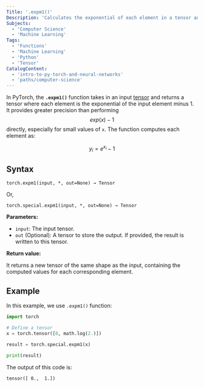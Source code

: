 ```yaml
---
Title: '.expm1()'
Description: 'Calculates the exponential of each element in a tensor and then subtracts 1.'
Subjects:
  - 'Computer Science'
  - 'Machine Learning'
Tags:
  - 'Functions'
  - 'Machine Learning'
  - 'Python'
  - 'Tensor'
CatalogContent:
  - 'intro-to-py-torch-and-neural-networks'
  - 'paths/computer-science'
---
```


In PyTorch, the **`.expm1()`** function takes in an input [tensor](https://www.codecademy.com/resources/docs/pytorch/tensors) and returns a tensor where each element is the exponential of the input element minus 1. It provides greater precision than performing $$exp(x) - 1$$ directly, especially for small values of `x`. The function computes each element as:

$$y_i= e^{x_i}-1$$

## Syntax

```pseudo
torch.expm1(input, *, out=None) → Tensor
```

Or,

```pseudo
torch.special.expm1(input, *, out=None) → Tensor
```

**Parameters:**

- `input`: The input tensor.
- `out` (Optional): A tensor to store the output. If provided, the result is written to this tensor.

**Return value:**

It returns a new tensor of the same shape as the input, containing the computed values for each corresponding element.

## Example

In this example, we use `.expm1()` function:

```py
import torch

# Define a tensor
x = torch.tensor([0, math.log(2.)])

result = torch.special.expm1(x)

print(result)
```

The output of this code is:

```shell
tensor([ 0.,  1.])
```
